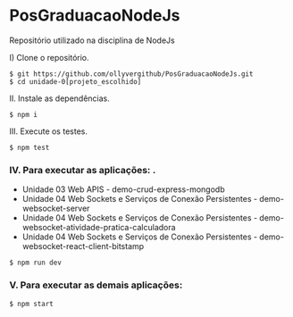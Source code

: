 # PosGraduacaoNodeJs
Repositório utilizado na disciplina de NodeJs

I) Clone o repositório.

```console
$ git https://github.com/ollyvergithub/PosGraduacaoNodeJs.git
$ cd unidade-0[projeto_escolhido]
```

II. Instale as dependências.

```console
$ npm i
```

III. Execute os testes.

```console
$ npm test
```

### IV. Para executar as aplicações: .
* Unidade 03 Web APIS - demo-crud-express-mongodb
* Unidade 04 Web Sockets e Serviços de Conexão Persistentes - demo-websocket-server
* Unidade 04 Web Sockets e Serviços de Conexão Persistentes - demo-websocket-atividade-pratica-calculadora
* Unidade 04 Web Sockets e Serviços de Conexão Persistentes - demo-websocket-react-client-bitstamp

```console
$ npm run dev
```

### V. Para executar as demais aplicações:

```console
$ npm start
```